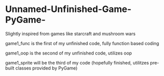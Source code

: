 # Unnamed-Unfinished-Game-PyGame-
Slightly inspired from games like starcraft and mushroom wars

game1_func is the first of my unfinished code, fully function based coding

game1_oop is the second of my unfinished code, utilizes oop

game1_sprite will be the third of my code (hopefully finished, utilitzes pre-built classes provided by PyGame)
